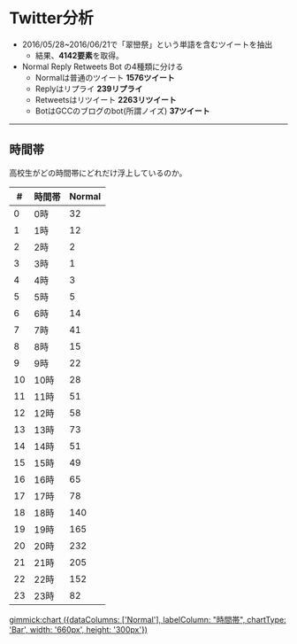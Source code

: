 # Twitter分析

- 2016/05/28~2016/06/21で「翠巒祭」という単語を含むツイートを抽出
  - 結果、**4142要素**を取得。
- Normal Reply Retweets Bot の4種類に分ける
  - Normalは普通のツイート **1576ツイート**
  - Replyはリプライ **239リプライ**
  - Retweetsはリツイート **2263リツイート**
  - BotはGCCのブログのbot(所謂ノイズ) **37ツイート**

----

## 時間帯

高校生がどの時間帯にどれだけ浮上しているのか。

#|時間帯|Normal
--|----|----
0|0時|32
1|1時|12
2|2時|2
3|3時|1
4|4時|3
5|5時|5
6|6時|14
7|7時|41
8|8時|15
9|9時|22
10|10時|28
11|11時|51
12|12時|58
13|13時|73
14|14時|51
15|15時|49
16|16時|65
17|17時|78
18|18時|140
19|19時|165
20|20時|232
21|21時|205
22|22時|152
23|23時|82

[gimmick:chart ({dataColumns: ['Normal'], labelColumn: "時間帯", chartType: 'Bar', width: '660px', height: '300px'})]()